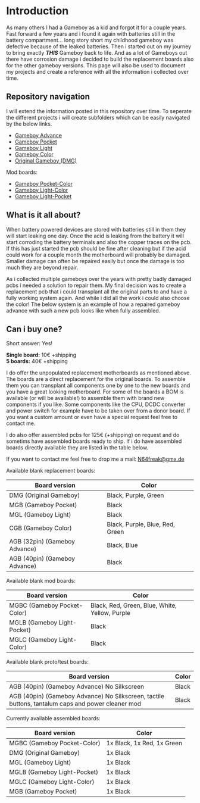 # Introduction

As many others I had a Gameboy as a kid and forgot it for a couple years. 
Fast forward a few years and i found it again with batteries still in the battery compartment... long story short my childhood gameboy was defective because of the leaked batteries.
Then i started out on my journey to bring exactly ***THIS*** Gameboy back to life. And as a lot of Gameboys out there have corrosion damage i decided to build the replacement boards also for the other gameboy versions.
This page will also be used to document my projects and create a reference with all the information i collected over time.

## Repository navigation

I will extend the information posted in this repository over time. To seperate the different projects i will create subfolders which can be easily navigated by the below links.

- [Gameboy Advance](/Advance/)
- [Gameboy Pocket](/Pocket/README.md)
- [Gameboy Light](/Light/README.md)
- [Gameboy Color](/Color/README.md)
- [Original Gameboy (DMG)](/DMG/README.md)

Mod boards:
- [Gameboy Pocket-Color](/Pocket-Color/README.md)
- [Gameboy Light-Color](/Light-Color/README.md)
- [Gameboy Light-Pocket](/Light-Pocket/README.md)

## What is it all about?

When battery powered devices are stored with batteries still in them they will start leaking one day.
Once the acid is leaking from the battery it will start corroding the battery terminals and also the copper traces on the pcb.
If this has just started the pcb should be fine after cleaning but if the acid could work for a couple month the motherboard will probably be damaged.
Smaller damage can often be repaired easily but once the damage is too much they are beyond repair.

As i collected multiple gameboys over the years with pretty badly damaged pcbs i needed a solution to repair them. My final decision was to create a replacement pcb that i could transplant all the original parts to and have a fully working system again.
And while i did all the work i could also choose the color! The below system is an example of how a repaired gameboy advance with such a new pcb looks like when fully assembled. 

## Can i buy one?

Short answer: Yes!

__Single board:__ 10€ +shipping<br>
__5 boards:__ 40€ +shipping

I do offer the unpopulated replacement motherboards as mentioned above. The boards are a direct replacement for the original boards.
To assemble them you can transplant all components one by one to the new boards and you have a great looking motherboard.
For some of the boards a BOM is available (or will be available!) to assemble them with brand new components if you like.
Some components like the CPU, DCDC converter and power switch for example have to be taken over from a donor board.
If you want a custom amount or even have a special request feel free to contact me.

I do also offer assembled pcbs for 125€ (+shipping) on request and do sometims have assembled boards ready to ship.
If i do have assembled boards directly available they are listed in the table below.

If you want to contact me feel free to drop me a mail: N64freak@gmx.de

Available blank replacement boards:

| Board version | Color |
| --- | --- |
| DMG (Original Gameboy) | Black, Purple, Green |
| MGB (Gameboy Pocket) | Black |
| MGL (Gameboy Light) | Black |
| CGB (Gameboy Color) | Black, Purple, Blue, Red, Green |
| AGB (32pin) (Gameboy Advance) | Black, Blue |
| AGB (40pin) (Gameboy Advance) | Black |

Available blank mod boards:

| Board version | Color |
| --- | --- |
| MGBC (Gameboy Pocket-Color) | Black, Red, Green, Blue, White, Yellow, Purple |
| MGLB (Gameboy Light-Pocket) | Black |
| MGLC (Gameboy Light-Color) | Black |

Available blank proto/test boards:

| Board version | Color |
| --- | --- |
| AGB (40pin) (Gameboy Advance) No Silkscreen | Black |
| AGB (40pin) (Gameboy Advance) No Silkscreen, tactile buttons, tantalum caps and power cleaner mod | Black |

Currently available assembled boards:

| Board version | Color |
| --- | --- |
| MGBC (Gameboy Pocket-Color) | 1x Black, 1x Red, 1x Green |
| DMG (Original Gameboy) | 1x Black |
| MGL (Gameboy Light) | 1x Black |
| MGLB (Gameboy Light-Pocket) | 1x Black |
| MGLC (Gameboy Light-Color) | 1x Black |
| MGB (Gameboy Pocket) | 1x Black |
